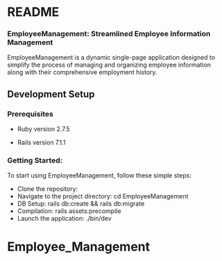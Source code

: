 # README

### EmployeeManagement: Streamlined Employee Information Management

EmployeeManagement is a dynamic single-page application designed to simplify the process of managing and organizing employee information along with their comprehensive employment history.

## Development Setup

### Prerequisites

* Ruby version 2.7.5

* Rails version 7.1.1

### Getting Started:

To start using EmployeeManagement, follow these simple steps:

- Clone the repository:
- Navigate to the project directory: cd EmployeeManagement
- DB Setup: rails db:create && rails db:migrate
- Compilation:  rails assets:precompile
- Launch the application: ./bin/dev
# Employee_Management
